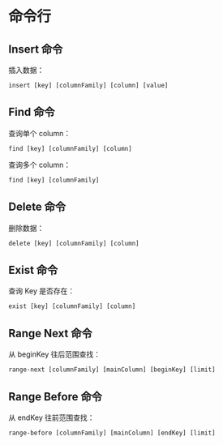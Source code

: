 # 命令行

## Insert 命令

插入数据：

```shell
insert [key] [columnFamily] [column] [value]
```

## Find 命令

查询单个 column：

```shell
find [key] [columnFamily] [column]
```

查询多个 column：

```shell
find [key] [columnFamily]
```

## Delete 命令

删除数据：

```shell
delete [key] [columnFamily] [column]
```

## Exist 命令

查询 Key 是否存在：

```shell
exist [key] [columnFamily] [column]
```

## Range Next 命令

从 beginKey 往后范围查找：

```shell
range-next [columnFamily] [mainColumn] [beginKey] [limit]
```

## Range Before 命令

从 endKey 往前范围查找：

```shell
range-before [columnFamily] [mainColumn] [endKey] [limit]
```

